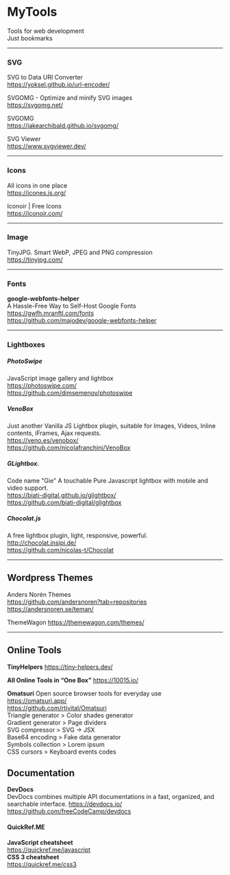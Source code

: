 # MyTools
 Tools for web development  
 Just bookmarks  
 
 ----------
 
 ### SVG
 
 SVG to Data URI Converter  
 https://yoksel.github.io/url-encoder/  
 
 SVGOMG - Optimize and minify SVG images  
 https://svgomg.net/
 
 SVGOMG  
 https://jakearchibald.github.io/svgomg/
 
 SVG Viewer  
 https://www.svgviewer.dev/
 
 ----------
 
### Icons

All icons in one place  
https://icones.js.org/  

Iconoir | Free Icons  
https://iconoir.com/

----------

### Image

TinyJPG. Smart WebP, JPEG and PNG compression  
https://tinyjpg.com/

----------

### Fonts

**google-webfonts-helper**  
A Hassle-Free Way to Self-Host Google Fonts  
https://gwfh.mranftl.com/fonts  
https://github.com/majodev/google-webfonts-helper  

----------

### Lightboxes

##### PhotoSwipe
JavaScript image gallery and lightbox  
https://photoswipe.com/  
https://github.com/dimsemenov/photoswipe  

##### VenoBox
Just another Vanilla JS Lightbox plugin, suitable for Images, Videos, Inline contents, iFrames, Ajax requests.  
https://veno.es/venobox/  
https://github.com/nicolafranchini/VenoBox  

##### GLightbox.
Code name "Gie" A touchable Pure Javascript lightbox with mobile and video support.  
https://biati-digital.github.io/glightbox/  
https://github.com/biati-digital/glightbox  

##### Chocolat.js
A free lightbox plugin, light, responsive, powerful.  
http://chocolat.insipi.de/  
https://github.com/nicolas-t/Chocolat  


----------

## Wordpress Themes
Anders Norén Themes  
https://github.com/andersnoren?tab=repositories  
https://andersnoren.se/teman/

ThemeWagon
https://themewagon.com/themes/

----------

## Online Tools

**TinyHelpers**
https://tiny-helpers.dev/  

**All Online Tools in “One Box”**
https://10015.io/  

**Omatsuri**
Open source browser tools for everyday use  
https://omatsuri.app/  
https://github.com/rtivital/Omatsuri  
Triangle generator > Color shades generator  
Gradient generator > Page dividers  
SVG compressor >  SVG → JSX  
Base64 encoding >  Fake data generator  
Symbols collection >  Lorem ipsum  
CSS cursors >  Keyboard events codes  

## Documentation

**DevDocs**  
DevDocs combines multiple API documentations in a fast, organized, and searchable interface.
https://devdocs.io/  
https://github.com/freeCodeCamp/devdocs  

#### QuickRef.ME
**JavaScript cheatsheet**  
https://quickref.me/javascript  
**CSS 3 cheatsheet**  
https://quickref.me/css3  

